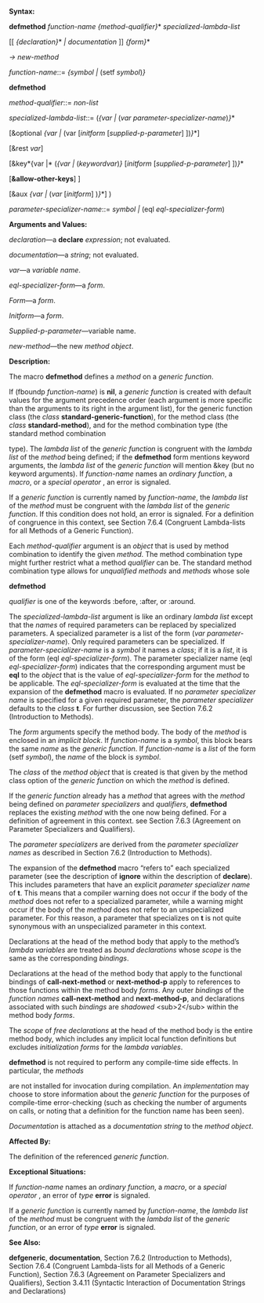 

**Syntax:** 

**defmethod** *function-name &#123;method-qualifier&#125;*\* *specialized-lambda-list* 

[[ *&#123;declaration&#125;*\* *| documentation* ]] *&#123;form&#125;*\* 

*→ new-method* 

*function-name*::= *&#123;symbol |* (setf *symbol*)*&#125;* 



 

 

**defmethod** 

*method-qualifier*::= *non-list* 

*specialized-lambda-list*::= (*&#123;var |* (*var parameter-specializer-name*)*&#125;*\* 

[&optional *&#123;var |* (var [*initform* [*supplied-p-parameter*] ])*&#125;*\*] 

[&rest *var*] 

[&key*&#123;var |* (*&#123;var |* (*keywordvar*)*&#125;* [*initform* [*supplied-p-parameter*] ])*&#125;*\* 

[**&allow-other-keys**] ] 

[&aux *&#123;var |* (*var* [*initform*] )*&#125;*\*] ) 

*parameter-specializer-name*::= *symbol |* (eql *eql-specializer-form*) 

**Arguments and Values:** 

*declaration*—a **declare** *expression*; not evaluated. 

*documentation*—a *string*; not evaluated. 

*var*—a *variable name*. 

*eql-specializer-form*—a *form*. 

*Form*—a *form*. 

*Initform*—a *form*. 

*Supplied-p-parameter*—variable name. 

*new-method*—the new *method object*. 

**Description:** 

The macro **defmethod** defines a *method* on a *generic function*. 

If (fboundp *function-name*) is **nil**, a *generic function* is created with default values for the argument precedence order (each argument is more specific than the arguments to its right in the argument list), for the generic function class (the *class* **standard-generic-function**), for the method class (the *class* **standard-method**), and for the method combination type (the standard method combination 

type). The *lambda list* of the *generic function* is congruent with the *lambda list* of the *method* being defined; if the **defmethod** form mentions keyword arguments, the *lambda list* of the *generic function* will mention &key (but no keyword arguments). If *function-name* names an *ordinary function*, a *macro*, or a *special operator* , an error is signaled. 

If a *generic function* is currently named by *function-name*, the *lambda list* of the *method* must be congruent with the *lambda list* of the *generic function*. If this condition does not hold, an error is signaled. For a definition of congruence in this context, see Section 7.6.4 (Congruent Lambda-lists for all Methods of a Generic Function). 

Each *method-qualifier* argument is an *object* that is used by method combination to identify the given *method*. The method combination type might further restrict what a method *qualifier* can be. The standard method combination type allows for *unqualified methods* and *methods* whose sole 



 

 

**defmethod** 

*qualifier* is one of the keywords :before, :after, or :around. 

The *specialized-lambda-list* argument is like an ordinary *lambda list* except that the *names* of required parameters can be replaced by specialized parameters. A specialized parameter is a list of the form (*var parameter-specializer-name*). Only required parameters can be specialized. If *parameter-specializer-name* is a *symbol* it names a *class*; if it is a *list*, it is of the form (eql *eql-specializer-form*). The parameter specializer name (eql *eql-specializer-form*) indicates that the corresponding argument must be **eql** to the *object* that is the value of *eql-specializer-form* for the *method* to be applicable. The *eql-specializer-form* is evaluated at the time that the expansion of the **defmethod** macro is evaluated. If no *parameter specializer name* is specified for a given required parameter, the *parameter specializer* defaults to the *class* **t**. For further discussion, see Section 7.6.2 (Introduction to Methods). 

The *form* arguments specify the method body. The body of the *method* is enclosed in an *implicit block*. If *function-name* is a *symbol*, this block bears the same *name* as the *generic function*. If *function-name* is a *list* of the form (setf *symbol*), the *name* of the block is *symbol*. 

The *class* of the *method object* that is created is that given by the method class option of the *generic function* on which the *method* is defined. 

If the *generic function* already has a *method* that agrees with the *method* being defined on *parameter specializers* and *qualifiers*, **defmethod** replaces the existing *method* with the one now being defined. For a definition of agreement in this context. see Section 7.6.3 (Agreement on Parameter Specializers and Qualifiers). 

The *parameter specializers* are derived from the *parameter specializer names* as described in Section 7.6.2 (Introduction to Methods). 

The expansion of the **defmethod** macro “refers to” each specialized parameter (see the description of **ignore** within the description of **declare**). This includes parameters that have an explicit *parameter specializer name* of **t**. This means that a compiler warning does not occur if the body of the *method* does not refer to a specialized parameter, while a warning might occur if the body of the *method* does not refer to an unspecialized parameter. For this reason, a parameter that specializes on **t** is not quite synonymous with an unspecialized parameter in this context. 

Declarations at the head of the method body that apply to the method’s *lambda variables* are treated as *bound declarations* whose *scope* is the same as the corresponding *bindings*. 

Declarations at the head of the method body that apply to the functional bindings of **call-next-method** or **next-method-p** apply to references to those functions within the method body *forms*. Any outer *bindings* of the *function names* **call-next-method** and **next-method-p**, and declarations associated with such *bindings* are *shadowed* &#60;sub&#62;2&#60;/sub&#62; within the method body *forms*. 

The *scope* of *free declarations* at the head of the method body is the entire method body, which includes any implicit local function definitions but excludes *initialization forms* for the *lambda variables*. 

**defmethod** is not required to perform any compile-time side effects. In particular, the *methods* 

 

 

are not installed for invocation during compilation. An *implementation* may choose to store information about the *generic function* for the purposes of compile-time error-checking (such as checking the number of arguments on calls, or noting that a definition for the function name has been seen). 

*Documentation* is attached as a *documentation string* to the *method object*. 

**Affected By:** 

The definition of the referenced *generic function*. 

**Exceptional Situations:** 

If *function-name* names an *ordinary function*, a *macro*, or a *special operator* , an error of *type* **error** is signaled. 

If a *generic function* is currently named by *function-name*, the *lambda list* of the *method* must be congruent with the *lambda list* of the *generic function*, or an error of *type* **error** is signaled. 

**See Also:** 

**defgeneric**, **documentation**, Section 7.6.2 (Introduction to Methods), Section 7.6.4 (Congruent Lambda-lists for all Methods of a Generic Function), Section 7.6.3 (Agreement on Parameter Specializers and Qualifiers), Section 3.4.11 (Syntactic Interaction of Documentation Strings and Declarations) 

